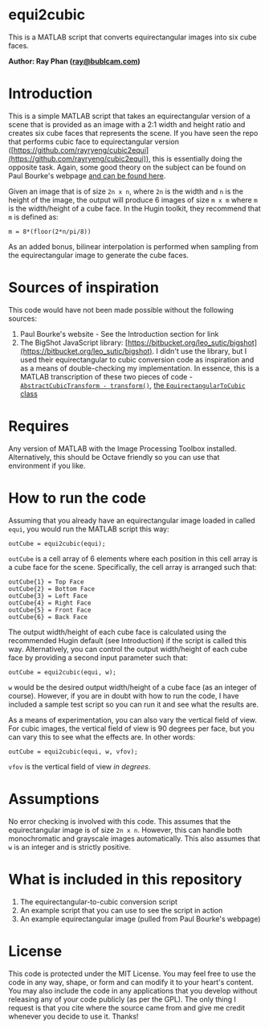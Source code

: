 equi2cubic
==========

This is a MATLAB script that converts equirectangular images into six cube faces.

**Author: Ray Phan (ray@bublcam.com)**

# Introduction

This is a simple MATLAB script that takes an equirectangular version of a scene that is provided as an image with a 2:1 width and height ratio and creates six cube faces that represents the scene.  If you have seen the repo that performs cubic face to equirectangular version ([https://github.com/rayryeng/cubic2equi](https://github.com/rayryeng/cubic2equi)), this is essentially doing the opposite task.  Again, some good theory on the subject can be found on Paul Bourke's webpage [and can be found here](http://paulbourke.net/geometry/transformationprojection/).

Given an image that is of size ``2n x n``, where ``2n`` is the width and ``n`` is the height of the image, the output will produce 6 images of size ``m x m`` where ``m`` is the width/height of a cube face.  In the Hugin toolkit, they recommend that ``m`` is defined as:

    m = 8*(floor(2*n/pi/8))

As an added bonus, bilinear interpolation is performed when sampling from the equirectangular image to generate the cube faces.

# Sources of inspiration

This code would have not been made possible without the following sources:

1. Paul Bourke's website - See the Introduction section for link
2. The BigShot JavaScript library: [https://bitbucket.org/leo_sutic/bigshot](https://bitbucket.org/leo_sutic/bigshot).  I didn't use the library, but I used their equirectangular to cubic conversion code as inspiration and as a means of double-checking my implementation.  In essence, this is a MATLAB transcription of these two pieces of code - [```AbstractCubicTransform - transform()```](https://bitbucket.org/leo_sutic/bigshot/src/e7bd8aeead5708974c67204d62812dad0e50ee45/src/java/bigshot/AbstractSphericalCubicTransform.java?at=default#cl-62), [the ```EquirectangularToCubic``` class](https://bitbucket.org/leo_sutic/bigshot/src/e7bd8aeead5708974c67204d62812dad0e50ee45/src/java/bigshot/EquirectangularToCubic.java?at=default)

# Requires

Any version of MATLAB with the Image Processing Toolbox installed.  Alternatively, this should be Octave friendly so you can use that environment if you like.

# How to run the code

Assuming that you already have an equirectangular image loaded in called  ``equi``, you would run the MATLAB script this way:

```
outCube = equi2cubic(equi);
```

``outCube`` is a cell array of 6 elements where each position in this cell array is a cube face for the scene.  Specifically, the cell array is arranged such that:

    outCube{1} = Top Face
    outCube{2} = Bottom Face
    outCube{3} = Left Face
    outCube{4} = Right Face
    outCube{5} = Front Face
    outCube{6} = Back Face

The output width/height of each cube face is calculated using the recommended Hugin default (see Introduction) if the script is called this way.  Alternatively, you can control the output width/height of each cube face by providing a second input parameter such that:

```
outCube = equi2cubic(equi, w);
```

``w`` would be the desired output width/height of a cube face (as an integer of course).  However, if you are in doubt with how to run the code, I have included a sample test script so you can run it and see what the results are.

As a means of experimentation, you can also vary the vertical field of view.  For cubic images, the vertical field of view is 90 degrees per face, but you can vary this to see what the effects are.  In other words:

```
outCube = equi2cubic(equi, w, vfov);
```

`vfov` is the vertical field of view *in degrees*.

# Assumptions

No error checking is involved with this code.  This assumes that the equirectangular image is of size `2n x n`.  However, this can handle both monochromatic and grayscale images automatically.  This also assumes that ``w`` is an integer and is strictly positive.

# What is included in this repository
1. The equirectangular-to-cubic conversion script
2. An example script that you can use to see the script in action
3. An example equirectangular image (pulled from Paul Bourke's webpage)

# License
This code is protected under the MIT License.  You may feel free to use the code in any way, shape, or form and can modify it to your heart's content.  You may also include the code in any applications that you develop without releasing any of your code publicly (as per the GPL).  The only thing I request is that you cite where the source came from and give me credit whenever you decide to use it.  Thanks!
